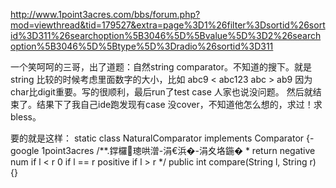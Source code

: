 http://www.1point3acres.com/bbs/forum.php?mod=viewthread&tid=179527&extra=page%3D1%26filter%3Dsortid%26sortid%3D311%26searchoption%5B3046%5D%5Bvalue%5D%3D2%26searchoption%5B3046%5D%5Btype%5D%3Dradio%26sortid%3D311


一个笑呵呵的三哥，出了道题：自然string comparator。不知道的搜下。就是string 比较的时候考虑里面数字的大小，比如 abc9 < abc123 abc > ab9  因为char比digit重要。写的很顺利，最后run了test case 人家也说没问题。 然后就结束了。结果下了我自己ide跑发现有case 没cover，不知道他怎么想的，求过！求bless。

要的就是这样：
static class NaturalComparator implements Comparator<String> {-google 1point3acres
    /**.鐣欏璁哄潧-涓€浜�-涓夊垎鍦�
     * return negative num if l < r
     0  if l == r
     positive if l > r
     */
    public int compare(String l, String r) {}

